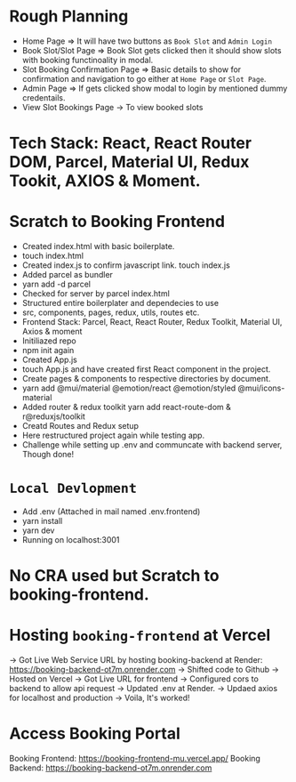 # Rough Planning
- Home Page 
=> It will have two buttons as `Book Slot` and `Admin Login`
- Book Slot/Slot Page
=> Book Slot gets clicked then it should show slots with booking functinoality in modal.
- Slot Booking Confirmation Page
=> Basic details to show for confirmation and navigation to go either at `Home Page` or `Slot Page`.
- Admin Page
=> If gets clicked show modal to login by mentioned dummy credentails.
- View Slot Bookings Page
-> To view booked slots


# Tech Stack: React, React Router DOM, Parcel, Material UI, Redux Tookit, AXIOS & Moment.


# Scratch to Booking Frontend
- Created index.html with basic boilerplate.
- touch index.html
- Created index.js to confirm javascript link.
touch index.js
- Added parcel as bundler
- yarn add -d parcel
- Checked for server by parcel index.html
- Structured entire boilerplater and dependecies to use
- src, components, pages, redux, utils, routes etc.
- Frontend Stack: Parcel, React, React Router, Redux Toolkit, Material UI, Axios & moment
- Initiliazed repo
- npm init again
- Created App.js
- touch App.js and have created first React component in the project.
- Create pages & components to respective directories by document.
- yarn add @mui/material @emotion/react @emotion/styled @mui/icons-material
- Added router & redux toolkit
yarn add react-route-dom & r@reduxjs/toolkit 
- Creatd Routes and Redux setup
- Here restructured project again while testing app.
- Challenge while setting up .env and communcate with backend server, Though done!


# `Local Devlopment`
- Add .env (Attached in mail named .env.frontend)
- yarn install
- yarn dev
- Running on localhost:3001


# No CRA used but Scratch to booking-frontend.


# Hosting `booking-frontend` at Vercel
-> Got Live Web Service URL by hosting booking-backend at Render: https://booking-backend-ot7m.onrender.com
-> Shifted code to Github
-> Hosted on Vercel
-> Got Live URL for frontend
-> Configured cors to backend to allow api request
-> Updated .env at Render.
-> Updaed axios for localhost and production
-> Voila, It's worked!

# Access Booking Portal
Booking Frontend: https://booking-frontend-mu.vercel.app/
Booking Backend: https://booking-backend-ot7m.onrender.com


